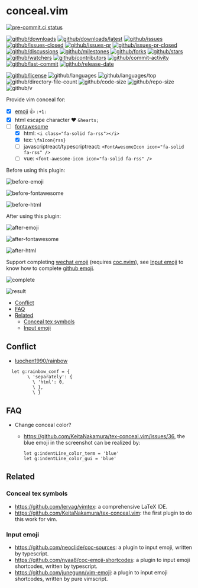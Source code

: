 # conceal.vim

[![pre-commit.ci status](https://results.pre-commit.ci/badge/github/Freed-Wu/conceal.vim/main.svg)](https://results.pre-commit.ci/latest/github/Freed-Wu/conceal.vim/main)

[![github/downloads](https://shields.io/github/downloads/Freed-Wu/conceal.vim/total)](https://github.com/Freed-Wu/conceal.vim/releases)
[![github/downloads/latest](https://shields.io/github/downloads/Freed-Wu/conceal.vim/latest/total)](https://github.com/Freed-Wu/conceal.vim/releases/latest)
[![github/issues](https://shields.io/github/issues/Freed-Wu/conceal.vim)](https://github.com/Freed-Wu/conceal.vim/issues)
[![github/issues-closed](https://shields.io/github/issues-closed/Freed-Wu/conceal.vim)](https://github.com/Freed-Wu/conceal.vim/issues?q=is%3Aissue+is%3Aclosed)
[![github/issues-pr](https://shields.io/github/issues-pr/Freed-Wu/conceal.vim)](https://github.com/Freed-Wu/conceal.vim/pulls)
[![github/issues-pr-closed](https://shields.io/github/issues-pr-closed/Freed-Wu/conceal.vim)](https://github.com/Freed-Wu/conceal.vim/pulls?q=is%3Apr+is%3Aclosed)
[![github/discussions](https://shields.io/github/discussions/Freed-Wu/conceal.vim)](https://github.com/Freed-Wu/conceal.vim/discussions)
[![github/milestones](https://shields.io/github/milestones/all/Freed-Wu/conceal.vim)](https://github.com/Freed-Wu/conceal.vim/milestones)
[![github/forks](https://shields.io/github/forks/Freed-Wu/conceal.vim)](https://github.com/Freed-Wu/conceal.vim/network/members)
[![github/stars](https://shields.io/github/stars/Freed-Wu/conceal.vim)](https://github.com/Freed-Wu/conceal.vim/stargazers)
[![github/watchers](https://shields.io/github/watchers/Freed-Wu/conceal.vim)](https://github.com/Freed-Wu/conceal.vim/watchers)
[![github/contributors](https://shields.io/github/contributors/Freed-Wu/conceal.vim)](https://github.com/Freed-Wu/conceal.vim/graphs/contributors)
[![github/commit-activity](https://shields.io/github/commit-activity/w/Freed-Wu/conceal.vim)](https://github.com/Freed-Wu/conceal.vim/graphs/commit-activity)
[![github/last-commit](https://shields.io/github/last-commit/Freed-Wu/conceal.vim)](https://github.com/Freed-Wu/conceal.vim/commits)
[![github/release-date](https://shields.io/github/release-date/Freed-Wu/conceal.vim)](https://github.com/Freed-Wu/conceal.vim/releases/latest)

[![github/license](https://shields.io/github/license/Freed-Wu/conceal.vim)](https://github.com/Freed-Wu/conceal.vim/blob/master/LICENSE)
![github/languages](https://shields.io/github/languages/count/Freed-Wu/conceal.vim)
![github/languages/top](https://shields.io/github/languages/top/Freed-Wu/conceal.vim)
![github/directory-file-count](https://shields.io/github/directory-file-count/Freed-Wu/conceal.vim)
![github/code-size](https://shields.io/github/languages/code-size/Freed-Wu/conceal.vim)
![github/repo-size](https://shields.io/github/repo-size/Freed-Wu/conceal.vim)
![github/v](https://shields.io/github/v/release/Freed-Wu/conceal.vim)

Provide vim conceal for:

<!-- markdownlint-disable MD033 -->

- [x] [emoji](https://github.com/ikatyang/emoji-cheat-sheet) :+1: `:+1:`
- [x] html escape character ♥ `&hearts;`
- [ ] [fontawesome](https://fontawesome.com) <i class="fa-solid fa-rss"></i>
  - [x] html: `<i class="fa-solid fa-rss"></i>`
  - [x] tex: `\faIcon{rss}`
  - [ ] javascriptreact/typescriptreact:
    `<FontAwesomeIcon icon="fa-solid fa-rss" />`
  - [ ] vue: `<font-awesome-icon icon="fa-solid fa-rss" />`

<!-- markdownlint-enable MD033 -->

Before using this plugin:

![before-emoji](https://user-images.githubusercontent.com/32936898/179904456-9e437f3f-4ad0-429f-85f3-417f26a0b34b.png)

![before-fontawesome](https://user-images.githubusercontent.com/32936898/193462060-ca288f68-cfe7-472c-b3c5-e782fa508500.png)

![before-html](https://user-images.githubusercontent.com/32936898/193464800-a0f30429-f52a-4a34-8c7d-9dee58c872ea.png)

After using this plugin:

![after-emoji](https://user-images.githubusercontent.com/32936898/179904460-cc2a9f7e-f1e0-4257-a703-0d3d50174997.png)

![after-fontawesome](https://user-images.githubusercontent.com/32936898/193462062-c0e6f837-e2cd-4769-87c6-a511282719c9.png)

![after-html](https://user-images.githubusercontent.com/32936898/193464801-0298bd37-7367-4dbe-bacc-87c33b412925.png)

Support completing [wechat emoji](https://emojipedia.org/wechat/show_all/)
(requires [coc.nvim](github.com/neoclide/coc.nvim)),
see [Input emoji](#input-emoji) to know how to complete
[github emoji](https://github.com/markdown-templates/markdown-emojis).

![complete](https://user-images.githubusercontent.com/32936898/196516002-ec4222d7-f5bc-41a2-bdd7-768f9f6d3d43.png)

![result](https://user-images.githubusercontent.com/32936898/196516013-53a2840c-2ba3-4921-b246-1ab18d18034f.png)

<!-- mdformat-toc start --slug=github --no-anchors --maxlevel=6 --minlevel=2 -->

- [Conflict](#conflict)
- [FAQ](#faq)
- [Related](#related)
  - [Conceal tex symbols](#conceal-tex-symbols)
  - [Input emoji](#input-emoji)

<!-- mdformat-toc end -->

## Conflict

- [luochen1990/rainbow](https://github.com/luochen1990/rainbow)

```vim
  let g:rainbow_conf = {
        \ 'separately': {
          \ 'html': 0,
          \ },
          \ }
```

## FAQ

- Change conceal color?

  - <https://github.com/KeitaNakamura/tex-conceal.vim/issues/36>, the blue emoji
    in the screenshot can be realized by:

    ```vim
    let g:indentLine_color_term = 'blue'
    let g:indentLine_color_gui = 'blue'
    ```

## Related

### Conceal tex symbols

- <https://github.com/lervag/vimtex>: a comprehensive LaTeX IDE.
- <https://github.com/KeitaNakamura/tex-conceal.vim>: the first plugin to do
  this work for vim.

### Input emoji

- <https://github.com/neoclide/coc-sources>: a plugin to input emoji, written
  by typescript.
- <https://github.com/nyaa8/coc-emoji-shortcodes>: a plugin to input emoji
  shortcodes, written by typescript.
- <https://github.com/junegunn/vim-emoji>: a plugin to input emoji shortcodes,
  written by pure vimscript.
